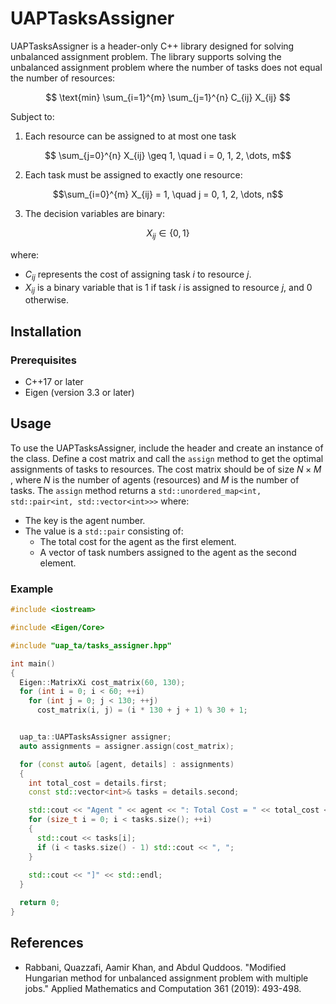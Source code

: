 # UAPTasksAssigner

UAPTasksAssigner is a header-only C++ library designed for solving unbalanced assignment problem. 
The library supports solving the unbalanced assignment problem where the number of tasks does not equal the number of resources:

$$
\text{min} \sum_{i=1}^{m} \sum_{j=1}^{n} C_{ij} X_{ij}
$$

Subject to:
1. Each resource can be assigned to at most one task
```math
   \sum_{j=0}^{n} X_{ij} \geq 1, \quad i = 0, 1, 2, \dots, m
```

2. Each task must be assigned to exactly one resource:
```math
\sum_{i=0}^{m} X_{ij} = 1, \quad j = 0, 1, 2, \dots, n
```

3. The decision variables are binary:
```math
   X_{ij} \in \{0, 1\}
```

where:
-  $C_{ij}$  represents the cost of assigning task $i$ to resource $j$.
-  $X_{ij}$  is a binary variable that is 1 if task $i$ is assigned to resource $j$, and 0 otherwise.


## Installation
### Prerequisites
- C++17 or later
- Eigen (version 3.3 or later)

## Usage
To use the UAPTasksAssigner, include the header and create an instance of the class. Define a cost matrix and call the `assign` method to get the optimal assignments of tasks to resources.
The cost matrix should be of size  $N \times M$ , where  $N$ is the number of agents (resources) and $M$  is the number of tasks. The `assign` method returns a `std::unordered_map<int, std::pair<int, std::vector<int>>>` where:
- The key is the agent number.
- The value is a `std::pair` consisting of:
  - The total cost for the agent as the first element.
  - A vector of task numbers assigned to the agent as the second element.

### Example

```cpp
#include <iostream>

#include <Eigen/Core>

#include "uap_ta/tasks_assigner.hpp"

int main() 
{
  Eigen::MatrixXi cost_matrix(60, 130);
  for (int i = 0; i < 60; ++i)
    for (int j = 0; j < 130; ++j) 
      cost_matrix(i, j) = (i * 130 + j + 1) % 30 + 1;


  uap_ta::UAPTasksAssigner assigner;
  auto assignments = assigner.assign(cost_matrix);

  for (const auto& [agent, details] : assignments) 
  {
    int total_cost = details.first;
    const std::vector<int>& tasks = details.second;

    std::cout << "Agent " << agent << ": Total Cost = " << total_cost << ", Tasks = [";
    for (size_t i = 0; i < tasks.size(); ++i) 
    {
      std::cout << tasks[i];
      if (i < tasks.size() - 1) std::cout << ", ";
    }
    
    std::cout << "]" << std::endl;
  }

  return 0;
}
```

## References
- Rabbani, Quazzafi, Aamir Khan, and Abdul Quddoos. "Modified Hungarian method for unbalanced assignment problem with multiple jobs." Applied Mathematics and Computation 361 (2019): 493-498.
